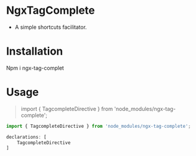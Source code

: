 # NgxTagComplete

- A simple shortcuts facilitator.

# Installation

 Npm i ngx-tag-complet

# Usage

>  import { TagcompleteDirective } from 'node_modules/ngx-tag-complete';
```javascript
import { TagcompleteDirective } from 'node_modules/ngx-tag-complete';

declarations: [
    TagcompleteDirective
]
```